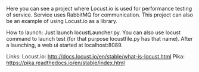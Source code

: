 Here you can see a project where Locust.io is used for performance testing of service. Service uses RabbitMQ for communication. 
This project can also be an example of using Locust.io as a library.

How to launch:
Just launch locustLauncher.py. You can also use locust command to launch test (for that purpose locustfile.py has that name).
After a launching, a web ui started at localhost:8089.

Links:
Locust.io: http://docs.locust.io/en/stable/what-is-locust.html
Pika: https://pika.readthedocs.io/en/stable/index.html

